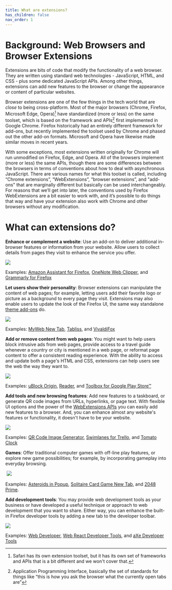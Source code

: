 ```yaml
---
title: What are extensions?
has_children: false
nav_order: 1
---
```


# Background: Web Browsers and Browser Extensions

Extensions are bits of code that modify the functionality of a web browser. They are written using standard web technologies - JavaScript, HTML, and CSS - plus some dedicated JavaScript APIs. Among other things, extensions can add new features to the browser or change the appearance or content of particular websites.

Browser extensions are one of the few things in the tech world that are _close_ to being cross-platform. Most of the major browsers (Chrome, Firefox, Microsoft Edge, Opera)[^1] have standardized (more or less) on the same toolset, which is based on the framework and APIs[^2] first implemented in Google Chrome. Firefox historically had an entirely different framework for add-ons, but recently implemented the toolset used by Chrome and phased out the other add-on formats. Microsoft and Opera have likewise made similar moves in recent years.

With some exceptions, most extensions written originally for Chrome will run unmodified on Firefox, Edge, and Opera. All of the browsers implement (more or less) the same APIs, though there are some differences between the browsers in terms of conventions about how to deal with asynchronous JavaScript. There are various names for what this toolset is called, including “Chrome extensions”, “WebExtensions”, “browser extensions”, and "add-ons" that are marginally different but basically can be used interchangeably. For reasons that we’ll get into later, the conventions used by Firefox WebExtensions are a bit easier to work with, and it’s possible to do things that way and have your extension also work with Chrome and other browsers without any modification.

[^1]: Safari has its own extension toolset, but it has its own set of frameworks and APIs that is a bit different and we won't cover that.

[^2]: Application Programming Interface, basically the set of standards for things like “this is how you ask the browser what the currently open tabs are”

# What can extensions do?

**Enhance or complement a website**: Use an add-on to deliver additional
in-browser features or information from your website. Allow users to
collect details from pages they visit to enhance the service you offer.

![](https://mdn.mozillademos.org/files/15808/Amazon_add_on.png)

Examples: [Amazon Assistant for
Firefox](https://addons.mozilla.org/en-US/firefox/addon/amazon-browser-bar/),
[OneNote Web
Clipper](https://addons.mozilla.org/en-US/firefox/addon/onenote-clipper/),
and [Grammarly for
Firefox](https://addons.mozilla.org/en-US/firefox/addon/grammarly-1/)

**Let users show their personality**: Browser extensions can manipulate
the content of web pages; for example, letting users add their favorite
logo or picture as a background to every page they visit. Extensions may
also enable users to update the look of the Firefox UI, the same way
standalone [theme
add-ons](https://developer.mozilla.org/en-US/Add-ons/Themes/Theme_concepts) do.

![](https://mdn.mozillademos.org/files/15809/MyWeb_New_Tab_add_on.png)

Examples: [MyWeb New
Tab](https://addons.mozilla.org/en-US/firefox/addon/myweb-new-tab/),
[Tabliss](https://addons.mozilla.org/en-US/firefox/addon/tabliss/), and
[VivaldiFox](https://addons.mozilla.org/en-US/firefox/addon/vivaldifox/)

**Add or remove content from web pages**: You might want to help users
block intrusive ads from web pages, provide access to a travel guide
whenever a country or city is mentioned in a web page, or reformat page
content to offer a consistent reading experience. With the ability to
access and update both a page's HTML and CSS, extensions can help users
see the web the way they want to.

![](https://mdn.mozillademos.org/files/15807/ublock_origin_add_on.png)

Examples: [uBlock
Origin](https://addons.mozilla.org/en-US/firefox/addon/ublock-origin/),
[Reader](https://addons.mozilla.org/en-US/firefox/addon/reader/), and
[Toolbox for Google Play
Store™](https://addons.mozilla.org/en-US/firefox/addon/toolbox-google-play-store/)

**Add tools and new browsing features**: Add new features to a
taskboard, or generate QR code images from URLs, hyperlinks, or page
text. With flexible UI options and the power of the [WebExtensions
APIs](/en-US/Add-ons/WebExtensions) you can easily add new features to a
browser. And, you can enhance almost any website's features or
functionality, it doesn\'t have to be your website.

![](https://mdn.mozillademos.org/files/15806/QR_Code_Image_Generator_add_on.png)

Examples: [QR Code Image
Generator](https://addons.mozilla.org/en-US/firefox/addon/qr-code-image-generator/),
[Swimlanes for
Trello](https://addons.mozilla.org/en-US/firefox/addon/swimlanes-for-trello/),
and [Tomato
Clock](https://addons.mozilla.org/en-US/firefox/addon/tomato-clock/)

**Games**: Offer traditional computer games with off-line play features,
or explore new game possibilities; for example, by incorporating
gameplay into everyday browsing.

 ![](https://mdn.mozillademos.org/files/15805/Asteroids_in_Popup_add_on%20.png)

Examples: [Asteroids in
Popup](https://addons.mozilla.org/en-US/firefox/addon/asteroids-in-popup/),
[Solitaire Card Game New
Tab](https://addons.mozilla.org/en-US/firefox/addon/solitaire-card-game-new-tab/),
and [2048
Prime](https://addons.mozilla.org/en-US/firefox/addon/2048-prime/).

**Add development tools**: You may provide web development tools as your
business or have developed a useful technique or approach to web
development that you want to share. Either way, you can enhance the
built-in Firefox developer tools by adding a new tab to the developer
toolbar.

![](https://mdn.mozillademos.org/files/15804/aXe_Developer_Tools_add_on.png)

Examples: [Web
Developer](https://addons.mozilla.org/en-US/firefox/addon/web-developer/),
[Web React Developer
Tools](https://addons.mozilla.org/en-US/firefox/addon/react-devtools/),
and [aXe Developer
Tools](https://addons.mozilla.org/en-US/firefox/addon/axe-devtools/)